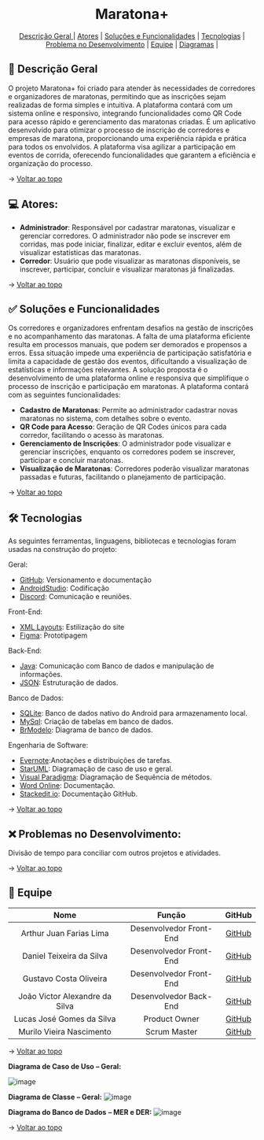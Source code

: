 ﻿<br id="topo">
<h1 align="center"> Maratona+</h1>

<p align="center">
    <a href="#descgeral">Descrição Geral </a> | 
    <a href="#atores">Atores</a> | 
    <a href="#descproblema">Soluções e Funcionalidades</a> | 
    <a href="#tecnologias">Tecnologias</a> |
    <a href="#problemadesenvol">Problema no Desenvolvimento</a> |
    <a href="#equipe">Equipe</a> |
    <a href="#diagramas">Diagramas</a> |
    
   
    
</p>

<span id="descgeral">

## :bookmark_tabs: Descrição Geral
 
O projeto Maratona+ foi criado para atender às necessidades de corredores e organizadores de maratonas, permitindo que as inscrições sejam realizadas de forma simples e intuitiva. A plataforma contará com um sistema online e responsivo, integrando funcionalidades como QR Code para acesso rápido e gerenciamento das maratonas criadas. É um aplicativo desenvolvido para otimizar o processo de inscrição de corredores e empresas de maratona, proporcionando uma experiência rápida e prática para todos os envolvidos. A plataforma visa agilizar a participação em eventos de corrida, oferecendo funcionalidades que garantem a eficiência e organização do processo. 

→ [Voltar ao topo](#topo)

<span id="atores">
    
 ## 💻 Atores: 
 - **Administrador**: Responsável por cadastrar maratonas, visualizar e gerenciar corredores. O administrador não pode se inscrever em corridas, mas pode iniciar, finalizar, editar e excluir eventos, além de visualizar estatísticas das maratonas.
- **Corredor**: Usuário que pode visualizar as maratonas disponíveis, se inscrever, participar, concluir e visualizar maratonas já finalizadas.
 
 → [Voltar ao topo](#topo)
    

<span id="descproblema">

## ✅ Soluções e Funcionalidades
 
Os corredores e organizadores enfrentam desafios na gestão de inscrições e no acompanhamento das maratonas. A falta de uma plataforma eficiente resulta em processos manuais, que podem ser demorados e propensos a erros. Essa situação impede uma experiência de participação satisfatória e limita a capacidade de gestão dos eventos, dificultando a visualização de estatísticas e informações relevantes. A solução proposta é o desenvolvimento de uma plataforma online e responsiva que simplifique o processo de inscrição e participação em maratonas. A plataforma contará com as seguintes funcionalidades:

- **Cadastro de Maratonas**: Permite ao administrador cadastrar novas maratonas no sistema, com detalhes sobre o evento.
- **QR Code para Acesso**: Geração de QR Codes únicos para cada corredor, facilitando o acesso às maratonas.
- **Gerenciamento de Inscrições**: O administrador pode visualizar e gerenciar inscrições, enquanto os corredores podem se inscrever, participar e concluir maratonas.
- **Visualização de Maratonas**: Corredores poderão visualizar maratonas passadas e futuras, facilitando o planejamento de participação.
 
→ [Voltar ao topo](#topo)


<span id="tecnologias">

## 🛠️ Tecnologias

As seguintes ferramentas, linguagens, bibliotecas e tecnologias foram usadas na construção do projeto:


Geral: 
- [GitHub](https://github.com/): Versionamento e documentação
- [AndroidStudio](https://developer.android.com/): Codificação
- [Discord](https://discord.com/): Comunicação e reuniões.

Front-End:  

- [XML Layouts](https://developer.android.com/develop/ui/views/layout/declaring-layout?hl=pt-br): Estilização do site
- [Figma](http://www.figma.com): Prototipagem

 Back-End:  

- [Java](https://www.java.com/pt-BR/): Comunicação com Banco de dados e manipulação de informações. 
- [JSON](https://www.php.net/manual/en/book.json.php): Estruturação de dados.

Banco de Dados: 

- [SQLite](https://www.sqlite.org/): Banco de dados nativo do Android para armazenamento local.
- [MySql](https://www.mysql.com/downloads/): Criação de tabelas em banco de dados. 
- [BrModelo](https://www.brmodeloweb.com/lang/pt-br/index.html): Diagrama de banco de dados. 

 Engenharia de Software:  

- [Evernote](https://www.evernote.com):Anotações e distribuições de tarefas. 
- [StarUML](https://staruml.io): Diagramação de caso de uso e geral. 
- [Visual Paradigma](https://online.visual-paradigm.com/pt/): Diagramação de Sequência de métodos. 
- [Word Online](https://www.office.com/): Documentação. 
- [Stackedit.io](https://stackedit.io): Documentação GitHub. 


→ [Voltar ao topo](#topo)

<span id="problemadesenvol">
    
## ❌ Problemas no Desenvolvimento: 

Divisão de tempo para conciliar com outros projetos e atividades.

→ [Voltar ao topo](#topo)


<span id="equipe">

## :busts_in_silhouette: Equipe 
| Nome                            | Função                    | GitHub                                   |  
| :-----------------------------: | :-----------------------: | :--------------------------------------: |
| Arthur Juan Farias Lima          | Desenvolvedor Front-End   | [GitHub](https://github.com/arthurxzl)   |
| Daniel Teixeira da Silva         | Desenvolvedor Front-End    | [GitHub](https://github.com/danielznz)   |
| Gustavo Costa Oliveira           | Desenvolvedor Front-End     | [GitHub](https://github.com/Guh1254)     |
| João Victor Alexandre da Silva   | Desenvolvedor Back-End  | [GitHub](https://github.com/JoaoV-A01)   |
| Lucas José Gomes da Silva        | Product Owner  | [GitHub](https://github.com/LukasJSilva) |
| Murilo Vieira Nascimento         | Scrum Master   | [GitHub](https://github.com/nasc2005)    |


→ [Voltar ao topo](#topo)

<span id="diagramas">
    
**Diagrama de Caso de Uso** **– Geral:**

![image](https://github.com/https-github-com-fatec-itaquera2sem/ConectaOngs/assets/146677759/73499089-2c11-4d4e-9245-70482add977e)

**Diagrama de Classe** **– Geral:**
![image](https://github.com/https-github-com-fatec-itaquera2sem/ConectaOngs/assets/146677759/336cc679-2d9c-4c16-8ecc-6c706b1e0b38)

**Diagrama do Banco de Dados** **– MER e DER:**
![image](https://github.com/https-github-com-fatec-itaquera2sem/ConectaOngs/assets/146677759/336cc679-2d9c-4c16-8ecc-6c706b1e0b38)

→ [Voltar ao topo](#topo)
